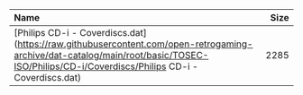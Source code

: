 |Name|Size|
|:---|---:|
|[Philips CD-i - Coverdiscs.dat](https://raw.githubusercontent.com/open-retrogaming-archive/dat-catalog/main/root/basic/TOSEC-ISO/Philips/CD-i/Coverdiscs/Philips CD-i - Coverdiscs.dat)|2285|
